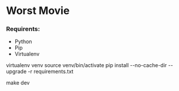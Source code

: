 # Worst Movie

### Requirents:
* Python
* Pip
* Virtualenv


virtualenv venv
source venv/bin/activate
pip install --no-cache-dir --upgrade -r requirements.txt

make dev
